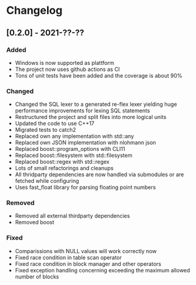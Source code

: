 
# Changelog

## [0.2.0] - 2021-??-??

### Added

* Windows is now supported as plattform
* The project now uses github actions as CI
* Tons of unit tests have been added and the coverage is about 90%

### Changed

* Changed the SQL lexer to a generated re-flex lexer yielding huge performance improvements for lexing SQL statements
* Restructured the project and split files into more logical units
* Updated the code to use C++17
* Migrated tests to catch2
* Replaced own any implementation with std::any
* Replaced own JSON implementation with nlohmann json
* Replaced boost::program_options with CLI11
* Replaced boost::filesystem with std::filesystem
* Replaced boost::regex with std::regex
* Lots of small refactorings and cleanups
* All thridparty dependencies are now handled via submodules or are fetched while configuring
* Uses fast_float library for parsing floating point numbers

### Removed

* Removed all external thirdparty dependencies
* Removed boost

### Fixed

* Comparissions with NULL values will work correctly now
* Fixed race condition in table scan operator
* Fixed race condition in block manager and other operators
* Fixed exception handling concerning exceeding the maximum allowed number of blocks

